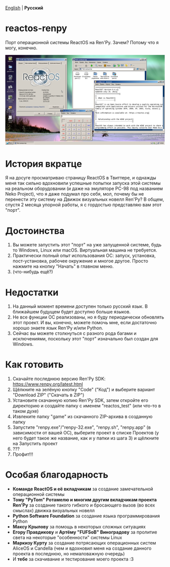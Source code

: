 [English](README.md) | **Русский**

# reactos-renpy
Порт операционной системы ReactOS на Ren'Py. Зачем? Потому что я могу, конечно.

![ReactOS on RenPy](./sample.png)

# История вкратце
Я на досуге просматриваю страницу ReactOS в Твиттере, и однажды меня так сильно вдохновили успешные попытки запуска этой системы на реальном оборудовании (и даже на эмуляторе PC-98 под названием Neko Project), что я даже подумал про себя, мол, почему бы не перенести эту систему на Движок визуальных новелл Ren'Py? В общем, спустя 2 месяца упорной работы, я с гордостью представляю вам этот "порт".

# Достоинства
1. Вы можете запустить этот "порт" на уже запущенной системе, будь то Windows, Linux или macOS. Виртуальная машина не требуется.
2. Практически полный опыт использования ОС: запуск, установка, пост-установка, рабочее окружение и многое другое. Просто нажмите на кнопку "Начать" в главном меню.
3. (что-нибудь ещё?)

# Недостатки
1. На данный момент времени доступен только русский язык. В ближайшем будущем будет доступно больше языков.
2. Не все функции ОС реализованы, но я буду периодически обновлять этот проект. И вы, конечно, можете помочь мне, если достаточно хорошо знаете язык Ren'Py и/или Python.
3. Сейчас вы можете столкнуться с разного рода багами и исключениями, поскольку этот "порт" изначально был создан для Windows.

# Как готовить
1. Скачайте последнюю версию Ren'Py SDK: https://www.renpy.org/latest.html
2. Щёлкните на зелёную кнопку "Code" ("Код") и выберите вариант "Download ZIP" ("Скачать в ZIP")
3. Установите скачанную копию Ren'Py SDK, затем откройте его директорию и создайте папку с именем "reactos_test" (или что-то в таком духе)
4. Извлеките папку "game" из скачанного ZIP-архива в созданную папку
5. Запустите "renpy.exe"/"renpy-32.exe", "renpy.sh", "renpy.app" (в зависимости от вашей ОС), выберите проект в списке Проектов (у него будет такое же название, как и у папки из шага 3) и щёлкните на Запустить проект
6. ???
7. Профит!!!

# Особая благодарность
* **Команде ReactOS и её вкладчикам** за создание замечательной операционной системы
* **Тому "PyTom" Ротамелю и многим другим вкладчикам проекта Ren'Py** за создание такого гибкого и бросающего вызов (во всех смыслах) движка визуальных новелл
* **Python Software Foundation** за создание языка программирования Python
* **Максу Крылову** за помощь в некоторых сложных ситуациях
* **Егору Правдикову** и **Артёму "FUFSoB" Виноградову** за пролитие света на некоторые "особенности" системы Linux
* **Маркизу Курту** за создание потрясающих операционных систем AliceOS и Candella (чем и вдохновил меня на создание данного проекта в последнюю, но немаловажную очередь)
* И **тебе** за скачивание и тестирование моего проекта :3 
